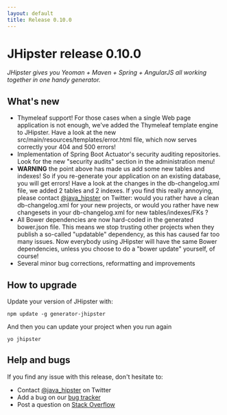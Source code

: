 ```yaml
---
layout: default
title: Release 0.10.0
---
```


JHipster release 0.10.0
==================

*JHipster gives you Yeoman + Maven + Spring + AngularJS all working together in one handy generator.*

What's new
----------

* Thymeleaf support! For those cases when a single Web page application is not enough, we've added the Thymeleaf template engine to JHipster. Have a look at the new src/main/resources/templates/error.html file, which now serves correctly your 404 and 500 errors!
* Implementation of Spring Boot Actuator's security auditing repositories. Look for the new "security audits" section in the administration menu!
* __WARNING__ the point above has made us add some new tables and indexes! So if you re-generate your application on an existing database, you will get errors! Have a look at the changes in the db-changelog.xml file, we added 2 tables and 2 indexes. If you find this really annoying, please contact [@java_hipster](https://twitter.com/java_hipster) on Twitter: would you rather have a clean db-changelog.xml for your new projects, or would you rather have new changesets in your db-changelog.xml for new tables/indexes/FKs ?
* All Bower dependencies are now hard-coded in the generated bower.json file. This means we stop trusting other projects when they publish a so-called "updatable" dependency, as this has caused far too many issues. Now everybody using JHipster will have the same Bower dependencies, unless you choose to do a "bower update" yourself, of course!
* Several minor bug corrections, reformatting and improvements

How to upgrade
------------

Update your version of JHipster with:

```
npm update -g generator-jhipster
```

And then you can update your project when you run again

```
yo jhipster
```

Help and bugs
--------------

If you find any issue with this release, don't hesitate to:

- Contact [@java_hipster](https://twitter.com/java_hipster) on Twitter
- Add a bug on our [bug tracker](https://github.com/jhipster/generator-jhipster/issues?state=open)
- Post a question on [Stack Overflow](http://stackoverflow.com/tags/jhipster/info)
